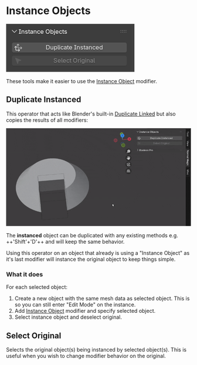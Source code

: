 # Instance Objects

![instance panel](../assets/add-on/instance_panel.png)

These tools make it easier to use the [Instance Object](../other_tools/instance_object.md) modifier.

## Duplicate Instanced

This operator that acts like Blender's built-in [Duplicate Linked](https://docs.blender.org/manual/en/latest/scene_layout/object/editing/duplicate_linked.html) but also copies the results of all modifiers:

![duplicate instanced](../assets/add-on/duplicate_instanced.gif)

The **instanced** object can be duplicated with any existing methods e.g. ++'Shift'+'D'++ and will keep the same behavior.

Using this operator on an object that already is using a "Instance Object" as it's last modifier will instance the original object to keep things simple.

### What it does

For each selected object:

1. Create a new object with the same mesh data as selected object. This is so you can still enter "Edit Mode" on the instance.
2. Add [Instance Object](../other_tools/instance_object.md) modifier and specify selected object.
3. Select instance object and deselect original.

## Select Original

Selects the original object(s) being instanced by selected object(s). This is useful when you wish to change modifier behavior on the original.